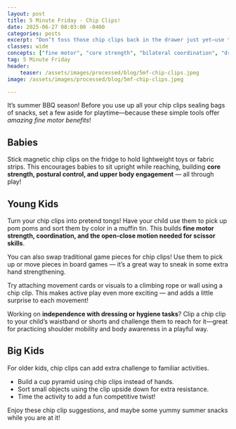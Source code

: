 ```yaml
---
layout: post
title: 5 Minute Friday - Chip Clips!
date: 2025-06-27 08:03:00 -0400
categories: posts
excerpt: "Don’t toss those chip clips back in the drawer just yet—use them for play! From babies building core strength to big kids working on fine motor skills, chip clips are a simple, affordable tool for creative and therapeutic fun at home."
classes: wide
concepts: ["fine motor", "core strength", "bilateral coordination", "dressing skills", "play ideas"]
tag: 5 Minute Friday
header:
    teaser: /assets/images/processed/blog/5mf-chip-clips.jpeg
image: /assets/images/processed/blog/5mf-chip-clips.jpeg

---
```



It’s summer BBQ season! Before you use up all your chip clips sealing bags of snacks, set a few aside for playtime—because these simple tools offer *amazing fine motor benefits*!

## Babies
Stick magnetic chip clips on the fridge to hold lightweight toys or fabric strips. This encourages babies to sit upright while reaching, building **core strength, postural control, and upper body engagement** — all through play!

## Young Kids
Turn your chip clips into pretend tongs! Have your child use them to pick up pom poms and sort them by color in a muffin tin. This builds **fine motor strength, coordination, and the open-close motion needed for scissor skills**.

You can also swap traditional game pieces for chip clips! Use them to pick up or move pieces in board games — it’s a great way to sneak in some extra hand strengthening.

Try attaching movement cards or visuals to a climbing rope or wall using a chip clip. This makes active play even more exciting — and adds a little surprise to each movement!

Working on **independence with dressing or hygiene tasks**? Clip a chip clip to your child’s waistband or shorts and challenge them to reach for it—great for practicing shoulder mobility and body awareness in a playful way.

## Big Kids
For older kids, chip clips can add extra challenge to familiar activities.

- Build a cup pyramid using chip clips instead of hands.
- Sort small objects using the clip upside down for extra resistance.
- Time the activity to add a fun competitive twist!

Enjoy these chip clip suggestions, and maybe some yummy summer snacks while you are at it!